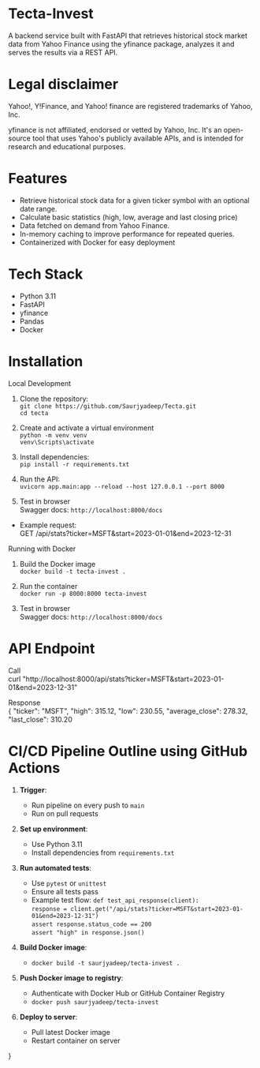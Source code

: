 # Tecta-Invest
A backend service built with FastAPI that retrieves historical stock market data from Yahoo Finance using the yfinance package, analyzes it and serves the results via a REST API.

# Legal disclaimer

Yahoo!, Y!Finance, and Yahoo! finance are registered trademarks of Yahoo, Inc.

yfinance is not affiliated, endorsed or vetted by Yahoo, Inc. It's an open-source tool that uses Yahoo's publicly available APIs, and is intended for research and educational purposes.

# Features

- Retrieve historical stock data for a given ticker symbol with an optional date range.
- Calculate basic statistics (high, low, average and last closing price)
- Data fetched on demand from Yahoo Finance.
- In-memory caching to improve performance for repeated queries.
- Containerized with Docker for easy deployment

# Tech Stack
- Python 3.11
- FastAPI
- yfinance
- Pandas
- Docker

# Installation

Local Development

1. Clone the repository:  
`git clone https://github.com/Saurjyadeep/Tecta.git`  
`cd tecta`

2. Create and activate a virtual environment  
`python -m venv venv`  
`venv\Scripts\activate`

3. Install dependencies:  
`pip install -r requirements.txt`

4. Run the API:      
`uvicorn app.main:app --reload --host 127.0.0.1 --port 8000`

5. Test in browser  
Swagger docs: `http://localhost:8000/docs`

- Example request:  
GET /api/stats?ticker=MSFT&start=2023-01-01&end=2023-12-31


Running with Docker
1. Build the Docker image  
`docker build -t tecta-invest .`

2. Run the container  
`docker run -p 8000:8000 tecta-invest`

3. Test in browser  
Swagger docs: `http://localhost:8000/docs`

# API Endpoint 
Call  
curl "http://localhost:8000/api/stats?ticker=MSFT&start=2023-01-01&end=2023-12-31"  

Response  
{
  "ticker": "MSFT",
  "high": 315.12,
  "low": 230.55,
  "average_close": 278.32,
  "last_close": 310.20


# CI/CD Pipeline Outline using GitHub Actions

1. **Trigger**:
   - Run pipeline on every push to `main`
   - Run on pull requests

2. **Set up environment**:
   - Use Python 3.11
   - Install dependencies from `requirements.txt`

3. **Run automated tests**:
   - Use `pytest` or `unittest`
   - Ensure all tests pass
   - Example test flow:
    `def test_api_response(client):`  
        `response = client.get("/api/stats?ticker=MSFT&start=2023-01-01&end=2023-12-31")`  
        `assert response.status_code == 200`  
        `assert "high" in response.json()`

4. **Build Docker image**:
   - `docker build -t saurjyadeep/tecta-invest .`

5. **Push Docker image to registry**:
   - Authenticate with Docker Hub or GitHub Container Registry
   - `docker push saurjyadeep/tecta-invest`

6. **Deploy to server**:
   - Pull latest Docker image
   - Restart container on server

}
